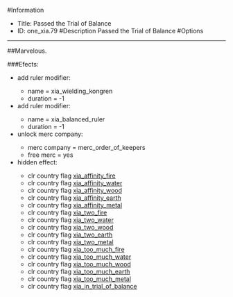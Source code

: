 #Information
 - Title: Passed the Trial of Balance
 - ID: one_xia.79
#Description
Passed the Trial of Balance
#Options

___
##Marvelous.

###Efects:<ul><li>add ruler modifier:</li><ul><li>name = xia_wielding_kongren</li><li>duration = -1</li></ul><li>add ruler modifier:</li><ul><li>name = xia_balanced_ruler</li><li>duration = -1</li></ul><li>unlock merc company:</li><ul><li>merc company = merc_order_of_keepers</li><li>free merc = yes</li></ul><li>hidden effect:</li><ul><li>clr country flag [xia_affinity_fire](../flags/xia_affinity_fire.md)</li><li>clr country flag [xia_affinity_water](../flags/xia_affinity_water.md)</li><li>clr country flag [xia_affinity_wood](../flags/xia_affinity_wood.md)</li><li>clr country flag [xia_affinity_earth](../flags/xia_affinity_earth.md)</li><li>clr country flag [xia_affinity_metal](../flags/xia_affinity_metal.md)</li><li>clr country flag [xia_two_fire](../flags/xia_two_fire.md)</li><li>clr country flag [xia_two_water](../flags/xia_two_water.md)</li><li>clr country flag [xia_two_wood](../flags/xia_two_wood.md)</li><li>clr country flag [xia_two_earth](../flags/xia_two_earth.md)</li><li>clr country flag [xia_two_metal](../flags/xia_two_metal.md)</li><li>clr country flag [xia_too_much_fire](../flags/xia_too_much_fire.md)</li><li>clr country flag [xia_too_much_water](../flags/xia_too_much_water.md)</li><li>clr country flag [xia_too_much_wood](../flags/xia_too_much_wood.md)</li><li>clr country flag [xia_too_much_earth](../flags/xia_too_much_earth.md)</li><li>clr country flag [xia_too_much_metal](../flags/xia_too_much_metal.md)</li><li>clr country flag [xia_in_trial_of_balance](../flags/xia_in_trial_of_balance.md)</li></ul></ul>
